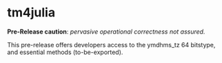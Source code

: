 tm4julia
========

**Pre-Release caution**: *pervasive operational correctness not assured.*

This pre-release offers developers access to the ymdhms_tz 64 bitstype, and essential methods (to-be-exported).





